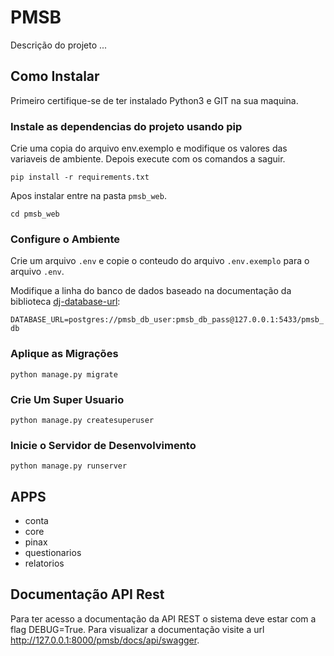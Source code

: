 # PMSB

Descrição do projeto ...

## Como Instalar

Primeiro certifique-se de ter instalado Python3 e GIT na sua maquina.

### Instale as dependencias do projeto usando pip

Crie uma copia do arquivo env.exemplo e modifique os valores das variaveis
 de ambiente. Depois execute com os comandos a saguir. 

`pip install -r requirements.txt`


Apos instalar entre na pasta `pmsb_web`.

`cd pmsb_web`

### Configure o Ambiente

Crie um arquivo `.env` e copie o conteudo do arquivo `.env.exemplo` para o arquivo `.env`.

Modifique a linha do banco de dados baseado na documentação da biblioteca [dj-database-url](https://github.com/kennethreitz/dj-database-url):

`DATABASE_URL=postgres://pmsb_db_user:pmsb_db_pass@127.0.0.1:5433/pmsb_db`

### Aplique as Migrações

`python manage.py migrate`

### Crie Um Super Usuario

`python manage.py createsuperuser`

### Inicie o Servidor de Desenvolvimento

`python manage.py runserver`


## APPS

* conta
* core
* pinax
* questionarios
* relatorios


## Documentação API Rest
Para ter acesso a documentação da API REST o sistema deve estar com a flag DEBUG=True.
Para visualizar a documentação visite a url http://127.0.0.1:8000/pmsb/docs/api/swagger.
